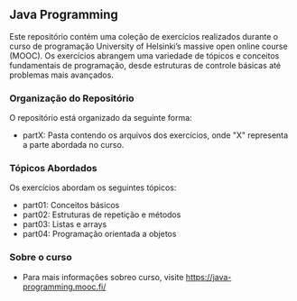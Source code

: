 ## Java Programming

Este repositório contém uma coleção de exercícios realizados durante o curso de programação University of Helsinki’s massive open online course (MOOC). Os exercícios abrangem uma variedade de tópicos e conceitos fundamentais de programação, desde estruturas de controle básicas até problemas mais avançados. 

### Organização do Repositório

O repositório está organizado da seguinte forma:

- partX: Pasta contendo os arquivos dos exercícios, onde "X" representa a parte abordada no curso.

### Tópicos Abordados

Os exercícios abordam os seguintes tópicos:

- part01: Conceitos básicos
- part02: Estruturas de repetição e métodos
- part03: Listas e arrays
- part04: Programação orientada a objetos

### Sobre o curso

- Para mais informações sobreo curso, visite https://java-programming.mooc.fi/
